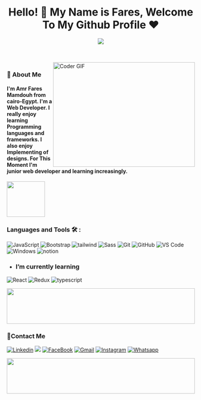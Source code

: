 <h1 align="center">Hello! 👋 <!-- <img src="https://raw.githubusercontent.com/MartinHeinz/MartinHeinz/master/wave.gif" width="25px"> --> My Name is Fares, Welcome To My Github Profile ♥</h1>
<!-- # Hello! <img src="https://raw.githubusercontent.com/MartinHeinz/MartinHeinz/master/wave.gif" width="30px"> My Name is Amr, Welcome To My Github Profile ♥  -->
<!-- <img src="https://github.com/Govindv7555/Govindv7555/blob/main/49e76e0596857673c5c80c85b84394c1.gif" width=1000px height=95px> -->
<!-- Typing SVG by DenverCoder1 - https://github.com/DenverCoder1/readme-typing-svg -->
<p align="center">
  <a href="https://github.com/DenverCoder1/readme-typing-svg"><img src="https://readme-typing-svg.herokuapp.com/?lines=Full-stack%20web%20developer;Always%20learning%20new%20things&font=Fira%20Code&center=true&width=440&height=45&color=f75c7e&vCenter=true&size=22"></a>
</p> 

<br/>
<br/>

<img align="right" src="https://media.giphy.com/media/SWoSkN6DxTszqIKEqv/giphy.gif" alt="Coder GIF" width="380" height="280">

<h3>🚀 About Me</h3> 
<h4> I'm Amr Fares Mamdouh from cairo-Egypt. I'm a Web Developer. I really enjoy learning Programming languages and frameworks.  I also enjoy Implementing of designs. For This Moment I'm junior web developer and learning increasingly. </h4>


	

<img align="center" src="https://github.com/Govindv7555/Govindv7555/blob/main/49e76e0596857673c5c80c85b84394c1.gif" width= 45% height=95px>

### Languages and Tools 🛠 : 

![JavaScript](https://img.shields.io/badge/-JavaScript-black?style=flat-square&logo=javascript)
![Bootstrap](https://img.shields.io/badge/-Bootstrap-563D7C?style=flat-square&logo=Bootstrap)
![tailwind](https://img.shields.io/badge/-tailwindcss-15b4c1?style=flat-square&logo=tailwindcss&logoColor=ffffff)
![Sass](https://img.shields.io/badge/-Sass-%23CC6699?style=flat-square&logo=sass&logoColor=ffffff)
![Git](https://img.shields.io/badge/-Git-%23F05032?style=flat-square&logo=git&logoColor=%23ffffff)
![GitHub](https://img.shields.io/badge/-GitHub-181717?style=flat-square&logo=github)
![VS Code](http://img.shields.io/badge/-VS%20Code-007ACC?style=flat-square&logo=visual-studio-code&logoColor=ffffff)
![Windows](http://img.shields.io/badge/-Windows-0078D6?style=flat-square&logo=windows&logoColor=ffffff)
![notion](https://img.shields.io/badge/-notion-fff?style=flat-square&logo=notion&logoColor=000)


- ### I’m currently learning 
![React](https://img.shields.io/badge/-React-%23282C34?style=flat-square&logo=react)
![Redux](https://img.shields.io/badge/-redux-7348b6?style=flat-square&logo=redux&logoColor=ffffff)
![typescript](https://img.shields.io/badge/-typescript-2e72bc?style=flat-square&logo=typescript&logoColor=ffffff)


<img src="https://github.com/Govindv7555/Govindv7555/blob/main/49e76e0596857673c5c80c85b84394c1.gif" width=100% height=95px>

 ### 🔗Contact Me
 [![Linkedin](https://img.shields.io/badge/LinkedIn-0077B5?style=for-the-badge&logo=linkedin&logoColor=white
)](https://www.linkedin.com/in/fares-mamdouh-web/)
 <a href="https://t.me/faresmamdouh" target="_blank"><img src="https://img.shields.io/badge/-faresmamdouh-0077B5?style=for-the-badge&logo=Telegram&logoColor=white"/></a>
[![FaceBook](https://img.shields.io/badge/Facebook-1877F2?style=for-the-badge&logo=facebook&logoColor=white)](https://www.facebook.com/profile.php?id=100083959591165)
[![Gmail](https://img.shields.io/badge/Gmail-D14836?style=for-the-badge&logo=gmail&logoColor=white&link=mailto:fares.mamdouh@ai.menofia.edu.eg)](mailto:fares.mamdouh@ai.menofia.edu.eg)
[![Instagram](https://img.shields.io/badge/Instagram-E4405F?style=for-the-badge&logo=instagram&logoColor=white)](https://www.instagram.com/farsmamdouh720/)
[![Whatsapp](https://img.shields.io/badge/-Whatsapp-075e54?style=for-the-badge&logo=Whatsapp&logoColor=white)](https://api.whatsapp.com/send?phone=+2001117726984)

<!-- ### 🔗Contact Me
[![FaceBook](https://img.shields.io/badge/FaceBook-385490?style=for-the-badge&logo=FaceBook&logoColor=white)](https://www.facebook.com/DevAmr74/)
[![Gmail](https://img.shields.io/badge/-Gmail-c14438?style=flat-square&logo=Gmail&logoColor=white&link=mailto:AmrSaaayed74@gmail.com)](mailto:AmrSaaayed74@gmail.com)
[![Linkedin Badge](https://img.shields.io/badge/-LinkedIn-blue?style=flat-square&logo=Linkedin&logoColor=white&link=https://www.linkedin.com/in/amr-elsayed74?fbclid=IwAR2GQHOg_V5M1g1n4E85stLhI1Y_ihhGWhOKgzbt0P9p8Zlnfl284Ku4_Kc)](https://www.linkedin.com/in/amr-elsayed74?fbclid=IwAR2GQHOg_V5M1g1n4E85stLhI1Y_ihhGWhOKgzbt0P9p8Zlnfl284Ku4_Kc)
[![CodePen.io](https://img.shields.io/badge/CodePen.io-000?style=for-the-badge&logo=CodePen&logoColor=white&target=_blank)](https://codepen.io/amrsayed74)
<a href="https://www.instagram.com/amr.sayed74/" alt="Instagram"><img src="https://img.shields.io/badge/-Instagram-E4405F?style=flat-square&logo=instagram&logoColor=white" /></a>
<a href="https://twitter.com/Amr_ElSsyed" target="_blank"><img src="https://img.shields.io/badge/-Twitter-1ca0f1?style=flat-square&labelColor=1ca0f1&logo=twitter&logoColor=white" alt="Twitter"></a>
[![Whatsapp](https://img.shields.io/badge/-Whatsapp-075e54?style=for-the-badge&logo=Whatsapp&logoColor=white)](https://api.whatsapp.com/send/?phone=+201005074554) -->


<!-- ### 🔗 Links
[![CodePen.io](https://img.shields.io/badge/CodePen.io-000?style=for-the-badge&logo=CodePen&logoColor=white&target=_blank)](https://codepen.io/amrsayed74)
[![FaceBook](https://img.shields.io/badge/FaceBook-385490?style=for-the-badge&logo=FaceBook&logoColor=white)](https://www.facebook.com/DevAmr74/)
[![linkedin](https://img.shields.io/badge/linkedin-0a66c2?style=for-the-badge&logo=linkedin&logoColor=white)](https://www.linkedin.com/in/amr-elsayed74?fbclid=IwAR2GQHOg_V5M1g1n4E85stLhI1Y_ihhGWhOKgzbt0P9p8Zlnfl284Ku4_Kc)
[![twitter](https://img.shields.io/badge/twitter-1DA1F2?style=for-the-badge&logo=twitter&logoColor=white)](https://twitter.com/Amr_ElSsyed)
[![Instagram](https://img.shields.io/badge/-Instagram-C13584?style=for-the-badge&logo=Instagram&logoColor=white)](https://www.instagram.com/amr.sayed74/)
[![Whatsapp](https://img.shields.io/badge/-Whatsapp-075e54?style=for-the-badge&logo=Whatsapp&logoColor=white)](https://api.whatsapp.com/send/?phone=01005074554)
<a href="mailto:AmrSaaayed74@gmail.com"><img  src="https://img.shields.io/badge/Gmail-D14836?style=for-the-badge&logo=gmail&logoColor=white"></a> -->

 <img src="https://github.com/Govindv7555/Govindv7555/blob/main/49e76e0596857673c5c80c85b84394c1.gif" width=100% height=95px>

<!-- ### Stats

[![Top Langs](https://github-readme-stats.vercel.app/api/top-langs/?username=AmrSayed74&layout=compact)](https://github.com/anuraghazra/github-readme-stats)

---

<br/>
-->



